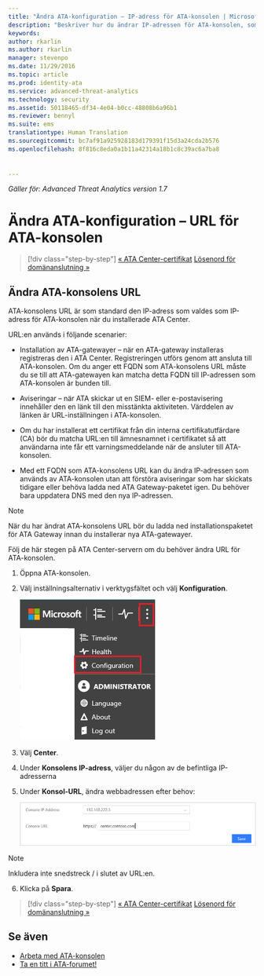 ```yaml
---
title: "Ändra ATA-konfiguration – IP-adress för ATA-konsolen | Microsoft Advanced Threat Analytics"
description: "Beskriver hur du ändrar IP-adressen för ATA-konsolen, som används för att skapa en genväg till ATA-konsolen på ATA-gatewayerna."
keywords: 
author: rkarlin
ms.author: rkarlin
manager: stevenpo
ms.date: 11/29/2016
ms.topic: article
ms.prod: identity-ata
ms.service: advanced-threat-analytics
ms.technology: security
ms.assetid: 50118465-df34-4e04-b0cc-48808b6a96b1
ms.reviewer: bennyl
ms.suite: ems
translationtype: Human Translation
ms.sourcegitcommit: bc7af91a925928183d179391f15d3a24cda2b576
ms.openlocfilehash: 8f816c8eda0a1b11a42314a18b1c8c39ac6a7ba8


---
```


*Gäller för: Advanced Threat Analytics version 1.7*



# <a name="change-ata-configuration---ata-console-url"></a>Ändra ATA-konfiguration – URL för ATA-konsolen

>[!div class="step-by-step"]
[« ATA Center-certifikat](modifying-ata-config-centercert.md)
[Lösenord för domänanslutning »](modifying-ata-config-dcpassword.md)

## <a name="change-the-ata-console-url"></a>Ändra ATA-konsolens URL
ATA-konsolens URL är som standard den IP-adress som valdes som IP-adress för ATA-konsolen när du installerade ATA Center.

URL:en används i följande scenarier:

-   Installation av ATA-gatewayer – när en ATA-gateway installeras registreras den i ATA Center. Registreringen utförs genom att ansluta till ATA-konsolen. Om du anger ett FQDN som ATA-konsolens URL måste du se till att ATA-gatewayen kan matcha detta FQDN till IP-adressen som ATA-konsolen är bunden till.

-   Aviseringar – när ATA skickar ut en SIEM- eller e-postavisering innehåller den en länk till den misstänkta aktiviteten. Värddelen av länken är URL-inställningen i ATA-konsolen.

-   Om du har installerat ett certifikat från din interna certifikatutfärdare (CA) bör du matcha URL:en till ämnesnamnet i certifikatet så att användarna inte får ett varningsmeddelande när de ansluter till ATA-konsolen.

-   Med ett FQDN som ATA-konsolens URL kan du ändra IP-adressen som används av ATA-konsolen utan att förstöra aviseringar som har skickats tidigare eller behöva ladda ned ATA Gateway-paketet igen. Du behöver bara uppdatera DNS med den nya IP-adressen.

> [!NOTE]
> När du har ändrat ATA-konsolens URL bör du ladda ned installationspaketet för ATA Gateway innan du installerar nya ATA-gatewayer.

Följ de här stegen på ATA Center-servern om du behöver ändra URL för ATA-konsolen.

1.  Öppna ATA-konsolen.

2.  Välj inställningsalternativ i verktygsfältet och välj **Konfiguration**.

    ![Ikon för ATA-konfigurationsinställningar](media/ATA-config-icon.JPG)

3.  Välj **Center**.

4.  Under **Konsolens IP-adress**, väljer du någon av de befintliga IP-adresserna

5.  Under **Konsol-URL**, ändra webbadressen efter behov:

    ![ATA-konsolens URL](media/ATA-chge-center-URL.png)
> [!NOTE]
> Inkludera inte snedstreck / i slutet av URL:en.

6.  Klicka på **Spara**.

>[!div class="step-by-step"]
[« ATA Center-certifikat](modifying-ata-config-centercert.md)
[Lösenord för domänanslutning »](modifying-ata-config-dcpassword.md)


## <a name="see-also"></a>Se även
- [Arbeta med ATA-konsolen](working-with-ata-console.md)
- [Ta en titt i ATA-forumet!](https://aka.ms/ata-forum)



<!--HONumber=Nov16_HO5-->


